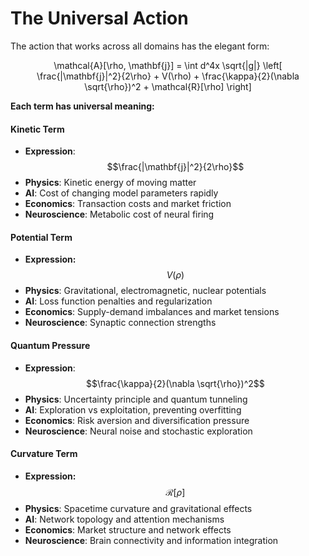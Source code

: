 # The Universal Action

The action that works across all domains has the elegant form:

<p align="center"><span class="math">\mathcal{A}[\rho, \mathbf{j}] = \int d^4x \sqrt{|g|} \left[ \frac{|\mathbf{j}|^2}{2\rho} + V(\rho) + \frac{\kappa}{2}(\nabla \sqrt{\rho})^2 + \mathcal{R}[\rho] \right]</span></p>

**Each term has universal meaning:**

#### Kinetic Term&#x20;

* **Expression**: $$\frac{|\mathbf{j}|^2}{2\rho}$$
* **Physics**: Kinetic energy of moving matter
* **AI**: Cost of changing model parameters rapidly
* **Economics**: Transaction costs and market friction
* **Neuroscience**: Metabolic cost of neural firing

#### Potential Term

* **Expression:** $$V(\rho)$$
* **Physics**: Gravitational, electromagnetic, nuclear potentials
* **AI**: Loss function penalties and regularization
* **Economics**: Supply-demand imbalances and market tensions
* **Neuroscience**: Synaptic connection strengths

#### Quantum Pressure

* **Expression**: $$\frac{\kappa}{2}(\nabla \sqrt{\rho})^2$$
* **Physics**: Uncertainty principle and quantum tunneling
* **AI**: Exploration vs exploitation, preventing overfitting
* **Economics**: Risk aversion and diversification pressure
* **Neuroscience**: Neural noise and stochastic exploration

#### Curvature Term

* **Expression:** $$\mathcal{R}[\rho]$$
* **Physics**: Spacetime curvature and gravitational effects
* **AI**: Network topology and attention mechanisms
* **Economics**: Market structure and network effects
* **Neuroscience**: Brain connectivity and information integration

